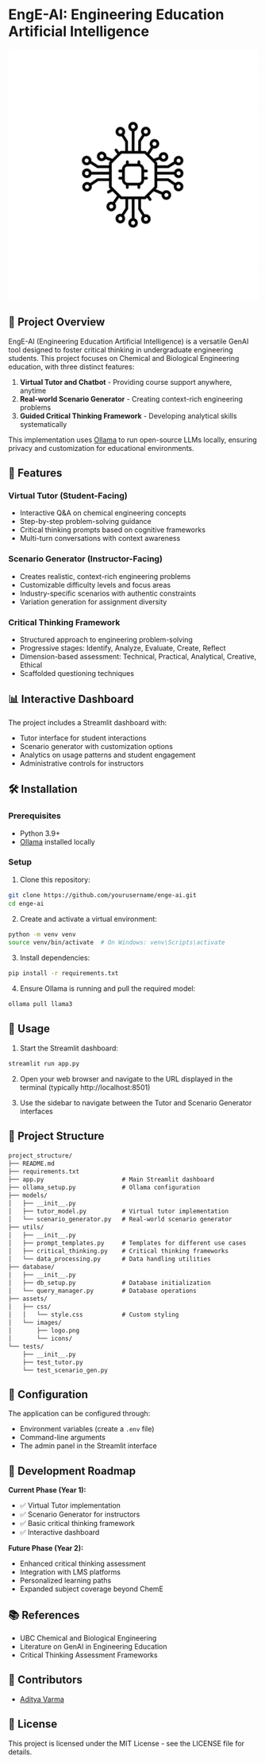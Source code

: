 # EngE-AI: Engineering Education Artificial Intelligence

![EngE-AI Logo](assets/images/logo.png)

## 🧪 Project Overview

EngE-AI (Engineering Education Artificial Intelligence) is a versatile GenAI tool designed to foster critical thinking in undergraduate engineering students. This project focuses on Chemical and Biological Engineering education, with three distinct features:

1. **Virtual Tutor and Chatbot** - Providing course support anywhere, anytime
2. **Real-world Scenario Generator** - Creating context-rich engineering problems
3. **Guided Critical Thinking Framework** - Developing analytical skills systematically

This implementation uses [Ollama](https://github.com/ollama/ollama) to run open-source LLMs locally, ensuring privacy and customization for educational environments.

## 🚀 Features

### Virtual Tutor (Student-Facing)
- Interactive Q&A on chemical engineering concepts
- Step-by-step problem-solving guidance
- Critical thinking prompts based on cognitive frameworks
- Multi-turn conversations with context awareness

### Scenario Generator (Instructor-Facing)
- Creates realistic, context-rich engineering problems
- Customizable difficulty levels and focus areas
- Industry-specific scenarios with authentic constraints
- Variation generation for assignment diversity

### Critical Thinking Framework
- Structured approach to engineering problem-solving
- Progressive stages: Identify, Analyze, Evaluate, Create, Reflect
- Dimension-based assessment: Technical, Practical, Analytical, Creative, Ethical
- Scaffolded questioning techniques

## 📊 Interactive Dashboard

The project includes a Streamlit dashboard with:
- Tutor interface for student interactions
- Scenario generator with customization options
- Analytics on usage patterns and student engagement
- Administrative controls for instructors

## 🛠️ Installation

### Prerequisites
- Python 3.9+
- [Ollama](https://ollama.ai/) installed locally

### Setup

1. Clone this repository:
```bash
git clone https://github.com/yourusername/enge-ai.git
cd enge-ai
```

2. Create and activate a virtual environment:
```bash
python -m venv venv
source venv/bin/activate  # On Windows: venv\Scripts\activate
```

3. Install dependencies:
```bash
pip install -r requirements.txt
```

4. Ensure Ollama is running and pull the required model:
```bash
ollama pull llama3
```

## 🚦 Usage

1. Start the Streamlit dashboard:
```bash
streamlit run app.py
```

2. Open your web browser and navigate to the URL displayed in the terminal (typically http://localhost:8501)

3. Use the sidebar to navigate between the Tutor and Scenario Generator interfaces

## 📁 Project Structure

```
project_structure/
├── README.md
├── requirements.txt
├── app.py                      # Main Streamlit dashboard
├── ollama_setup.py             # Ollama configuration
├── models/
│   ├── __init__.py
│   ├── tutor_model.py          # Virtual tutor implementation
│   └── scenario_generator.py   # Real-world scenario generator
├── utils/
│   ├── __init__.py
│   ├── prompt_templates.py     # Templates for different use cases
│   ├── critical_thinking.py    # Critical thinking frameworks
│   └── data_processing.py      # Data handling utilities
├── database/
│   ├── __init__.py
│   ├── db_setup.py             # Database initialization
│   └── query_manager.py        # Database operations
├── assets/
│   ├── css/
│   │   └── style.css           # Custom styling
│   └── images/
│       ├── logo.png
│       └── icons/
└── tests/
    ├── __init__.py
    ├── test_tutor.py
    └── test_scenario_gen.py
```

## 🔧 Configuration

The application can be configured through:
- Environment variables (create a `.env` file)
- Command-line arguments
- The admin panel in the Streamlit interface

## 📝 Development Roadmap

**Current Phase (Year 1):**
- ✅ Virtual Tutor implementation
- ✅ Scenario Generator for instructors
- ✅ Basic critical thinking framework
- ✅ Interactive dashboard

**Future Phase (Year 2):**
- Enhanced critical thinking assessment
- Integration with LMS platforms
- Personalized learning paths
- Expanded subject coverage beyond ChemE

## 📚 References

- UBC Chemical and Biological Engineering
- Literature on GenAI in Engineering Education
- Critical Thinking Assessment Frameworks

## 👥 Contributors

- [Aditya Varma](https://github.com/AdityaVRM)

## 📄 License

This project is licensed under the MIT License - see the LICENSE file for details.